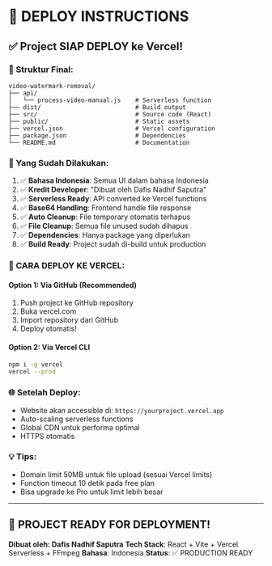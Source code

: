 # 🚀 DEPLOY INSTRUCTIONS

## ✅ Project SIAP DEPLOY ke Vercel!

### 📁 Struktur Final:
```
video-watermark-removal/
├── api/
│   └── process-video-manual.js    # Serverless function
├── dist/                          # Build output
├── src/                           # Source code (React)
├── public/                        # Static assets
├── vercel.json                    # Vercel configuration
├── package.json                   # Dependencies
└── README.md                      # Documentation
```

### 🎯 Yang Sudah Dilakukan:

1. ✅ **Bahasa Indonesia**: Semua UI dalam bahasa Indonesia
2. ✅ **Kredit Developer**: "Dibuat oleh Dafis Nadhif Saputra"
3. ✅ **Serverless Ready**: API converted ke Vercel functions
4. ✅ **Base64 Handling**: Frontend handle file response
5. ✅ **Auto Cleanup**: File temporary otomatis terhapus
6. ✅ **File Cleanup**: Semua file unused sudah dihapus
7. ✅ **Dependencies**: Hanya package yang diperlukan
8. ✅ **Build Ready**: Project sudah di-build untuk production

### 🚀 CARA DEPLOY KE VERCEL:

#### Option 1: Via GitHub (Recommended)
1. Push project ke GitHub repository
2. Buka vercel.com
3. Import repository dari GitHub  
4. Deploy otomatis!

#### Option 2: Via Vercel CLI
```bash
npm i -g vercel
vercel --prod
```

### 🌐 Setelah Deploy:
- Website akan accessible di: `https://yourproject.vercel.app`
- Auto-scaling serverless functions
- Global CDN untuk performa optimal
- HTTPS otomatis

### 💡 Tips:
- Domain limit 50MB untuk file upload (sesuai Vercel limits)
- Function timeout 10 detik pada free plan
- Bisa upgrade ke Pro untuk limit lebih besar

---

## 🎯 **PROJECT READY FOR DEPLOYMENT!**

**Dibuat oleh: Dafis Nadhif Saputra**
**Tech Stack**: React + Vite + Vercel Serverless + FFmpeg
**Bahasa**: Indonesia
**Status**: ✅ PRODUCTION READY
